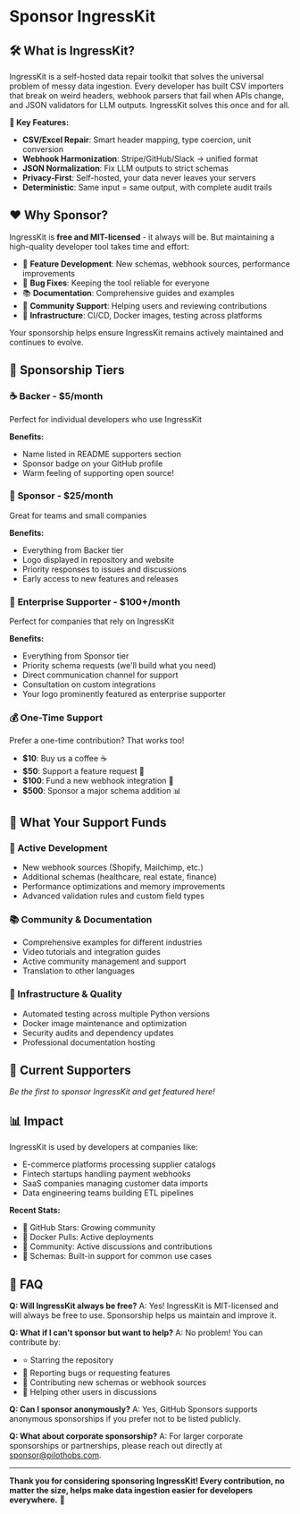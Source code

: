 # Sponsor IngressKit

## 🛠️ **What is IngressKit?**

IngressKit is a self-hosted data repair toolkit that solves the universal problem of messy data ingestion. Every developer has built CSV importers that break on weird headers, webhook parsers that fail when APIs change, and JSON validators for LLM outputs. IngressKit solves this once and for all.

**🎯 Key Features:**
- **CSV/Excel Repair**: Smart header mapping, type coercion, unit conversion
- **Webhook Harmonization**: Stripe/GitHub/Slack → unified format  
- **JSON Normalization**: Fix LLM outputs to strict schemas
- **Privacy-First**: Self-hosted, your data never leaves your servers
- **Deterministic**: Same input = same output, with complete audit trails

## ❤️ **Why Sponsor?**

IngressKit is **free and MIT-licensed** - it always will be. But maintaining a high-quality developer tool takes time and effort:

- 🔧 **Feature Development**: New schemas, webhook sources, performance improvements
- 🐛 **Bug Fixes**: Keeping the tool reliable for everyone
- 📚 **Documentation**: Comprehensive guides and examples
- 🤝 **Community Support**: Helping users and reviewing contributions
- 🚀 **Infrastructure**: CI/CD, Docker images, testing across platforms

Your sponsorship helps ensure IngressKit remains actively maintained and continues to evolve.

## 🌟 **Sponsorship Tiers**

### ☕ **Backer - $5/month**
Perfect for individual developers who use IngressKit

**Benefits:**
- Name listed in README supporters section
- Sponsor badge on your GitHub profile
- Warm feeling of supporting open source! 

### 🚀 **Sponsor - $25/month**  
Great for teams and small companies

**Benefits:**
- Everything from Backer tier
- Logo displayed in repository and website
- Priority responses to issues and discussions
- Early access to new features and releases

### 🏢 **Enterprise Supporter - $100+/month**
Perfect for companies that rely on IngressKit

**Benefits:**
- Everything from Sponsor tier
- Priority schema requests (we'll build what you need)
- Direct communication channel for support
- Consultation on custom integrations
- Your logo prominently featured as enterprise supporter

### 💰 **One-Time Support**
Prefer a one-time contribution? That works too!

- **$10**: Buy us a coffee ☕
- **$50**: Support a feature request 🚀  
- **$100**: Fund a new webhook integration 🔗
- **$500**: Sponsor a major schema addition 📊

## 🎁 **What Your Support Funds**

### **🔧 Active Development**
- New webhook sources (Shopify, Mailchimp, etc.)
- Additional schemas (healthcare, real estate, finance)
- Performance optimizations and memory improvements
- Advanced validation rules and custom field types

### **📚 Community & Documentation**
- Comprehensive examples for different industries
- Video tutorials and integration guides  
- Active community management and support
- Translation to other languages

### **🚀 Infrastructure & Quality**
- Automated testing across multiple Python versions
- Docker image maintenance and optimization
- Security audits and dependency updates
- Professional documentation hosting

## 🙏 **Current Supporters**

*Be the first to sponsor IngressKit and get featured here!*

<!-- This section will be automatically updated -->

## 📊 **Impact**

IngressKit is used by developers at companies like:
- E-commerce platforms processing supplier catalogs
- Fintech startups handling payment webhooks  
- SaaS companies managing customer data imports
- Data engineering teams building ETL pipelines

**Recent Stats:**
- 🌟 GitHub Stars: Growing community
- 🐳 Docker Pulls: Active deployments
- 💬 Community: Active discussions and contributions
- 🔧 Schemas: Built-in support for common use cases

## 🤔 **FAQ**

**Q: Will IngressKit always be free?**
A: Yes! IngressKit is MIT-licensed and will always be free to use. Sponsorship helps us maintain and improve it.

**Q: What if I can't sponsor but want to help?**
A: No problem! You can contribute by:
- ⭐ Starring the repository
- 🐛 Reporting bugs or requesting features
- 📝 Contributing new schemas or webhook sources
- 💬 Helping other users in discussions

**Q: Can I sponsor anonymously?**
A: Yes, GitHub Sponsors supports anonymous sponsorships if you prefer not to be listed publicly.

**Q: What about corporate sponsorship?**
A: For larger corporate sponsorships or partnerships, please reach out directly at [sponsor@pilothobs.com](mailto:sponsor@pilothobs.com).

---

**Thank you for considering sponsoring IngressKit! Every contribution, no matter the size, helps make data ingestion easier for developers everywhere.** 🚀
